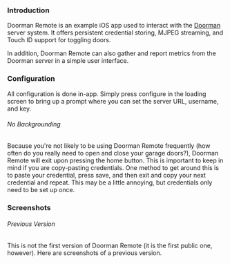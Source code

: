 ### Introduction

Doorman Remote is an example iOS app used to interact with the [Doorman](https://github.com/nexuist/Doorman) server system. It offers persistent credential storing, MJPEG streaming, and Touch ID support for toggling doors.

In addition, Doorman Remote can also gather and report metrics from the Doorman server in a simple user interface.

### Configuration

All configuration is done in-app. Simply press configure in the loading screen to bring up a prompt where you can set the server URL, username, and key.

###### No Backgrounding

Because you're not likely to be using Doorman Remote frequently (how often do you really need to open and close your garage doors?), Doorman Remote will exit upon pressing the home button. This is important to keep in mind if you are copy-pasting credentials. One method to get around this is to paste your credential, press save, and then exit and copy your next credential and repeat. This may be a little annoying, but credentials only need to be set up once.

### Screenshots

###### Previous Version

This is not the first version of Doorman Remote (it is the first public one, however). Here are screenshots of a previous version.

